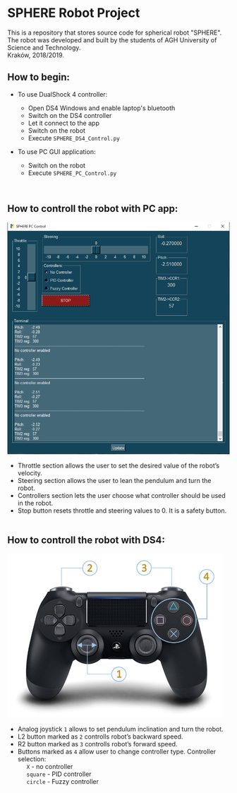 # SPHERE Robot Project

This is a repository that stores source code for spherical robot "SPHERE".  
The robot was developed and built by the students of AGH University of Science and Technology.   
Kraków, 2018/2019. 

## How to begin:

- To use DualShock 4 controller:
  - Open DS4 Windows and enable laptop's bluetooth 
  - Switch on the DS4 controller
  - Let it connect to the app
  - Switch on the robot
  - Execute `SPHERE_DS4_Control.py`
&nbsp;    

- To use PC GUI application: 
  - Switch on the robot
  - Execute `SPHERE_PC_Control.py`

&nbsp;  

## How to controll the robot with PC app:

![PC Control app](/Pictures/GUI3.PNG "Dual Shock 4")

* Throttle section allows the user to set the desired value of the robot’s velocity.  
* Steering section allows the user to lean the pendulum and turn the robot.  
* Controllers section lets the user choose what controller should be used in the robot.  
* Stop button resets throttle and steering values to 0. It is a safety button.    
&nbsp;  
  
## How to controll the robot with DS4:

![Dual Shock 4 controlls](/Pictures/DS4_resized.PNG "Dual Shock 4")
  
* Analog joystick `1` allows to set pendulum inclination and turn the robot.  
* L2 button marked as `2` controlls robot’s backward speed.  
* R2 button marked as `3` controlls robot’s forward speed.  
* Buttons marked as `4` allow user to change controller type. Controller selection:   
&nbsp;&nbsp;&nbsp;&nbsp; `X` - no controller  
&nbsp;&nbsp;&nbsp;&nbsp; `square` - PID controller   
&nbsp;&nbsp;&nbsp;&nbsp; `circle` - Fuzzy controller  